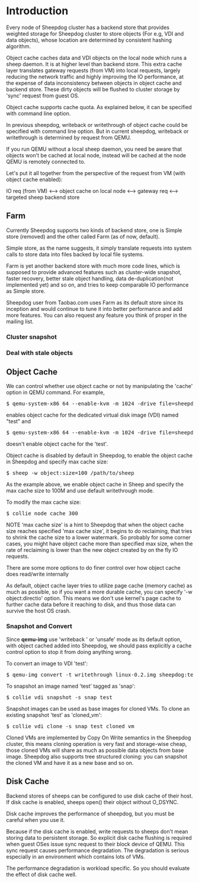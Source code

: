 # Introduction
Every node of Sheepdog cluster has a backend store that provides weighted storage for Sheepdog cluster to store objects (For e.g, VDI and data objects), whose location are determined by consistent hashing algorithm.

Object cache caches data and VDI objects on the local node which runs a sheep daemon. It is at higher level than backend store. This extra cache layer translates gateway requests (from VM) into local requests, largely reducing the network traffic and highly improving the IO performance, at the expense of data inconsistency between objects in object cache and backend store. These dirty objects will be flushed to cluster storage by 'sync' request from guest OS.

Object cache supports cache quota. As explained below, it can be specified with command line option.

In previous sheepdog, writeback or writethrough of object cache could be specified with command line option.
But in current sheepdog, writeback or writethrough is determined by request from QEMU.


If you run QEMU without a local sheep daemon, you need be aware that objects won't be cached at local node, instead will be cached at the node QEMU is remotely connected to.

Let's put it all together from the perspective of the request from VM (with object cache enabled):

IO req (from VM) <--> object cache on local node <--> gateway req <--> targeted sheep backend store

## Farm
Currently Sheepdog supports two kinds of backend store, one is Simple store (removed) and the other called Farm (as of now, default).

Simple store, as the name suggests, it simply translate requests into system calls to store data into files backed by local file systems.

Farm is yet another backend store with much more code lines, which is supposed to provide advanced features such as cluster-wide snapshot, faster recovery, better stale object handling, data de-duplication(not implemented yet) and so on, and tries to keep comparable IO performance as Simple store.

Sheepdog user from Taobao.com uses Farm as its default store since its inception and would continue to tune it into better performance and add more features. You can also request any feature you think of proper in the mailing list.

### Cluster snapshot

### Deal with stale objects

## Object Cache
We can control whether use object cache or not by manipulating the 'cache' option in QEMU command. For example,
<pre>
$ qemu-system-x86_64 --enable-kvm -m 1024 -drive file=sheepdog:test,cache=writeback
</pre>
enables object cache for the dedicated virtual disk image (VDI) named "test" and
<pre>
$ qemu-system-x86_64 --enable-kvm -m 1024 -drive file=sheepdog:test
</pre>
doesn't enable object cache for the 'test'.

Object cache is disabled by default in Sheepdog, to enable the object cache in Sheepdog and specify max cache size:

<pre>$ sheep -w object:size=100 /path/to/sheep</pre>

As the example above, we enable object cache in Sheep and specify the max cache size to 100M and use default writethrough mode.

To modify the max cache size:

<pre>$ collie node cache 300</pre>

NOTE ‘max cache size' is a hint to Sheepdog that when the object cache size reaches specified 'max cache size', it begins to do reclaiming, that tries to shrink the cache size to a lower watermark. So probably for some corner cases, you might have object cache more than specified max size, when the rate of reclaiming is lower than the new object created by on the fly IO requests.

There are some more options to do finer control over how object cache does read/write internally

As default, object cache layer tries to utilize page cache (memory cache) as much as possible, so if you want a more durable cache, you can specify '-w object:directio' option. This means we don't use kernel's page cache to further cache data before it reaching to disk, and thus those data can survive the host OS crash.

### Snapshot and Convert
Since **qemu-img** use 'writeback ' or 'unsafe' mode as its default option, with object cached added into Sheepdog, we should pass explicitly a cache control option to stop it from doing anything wrong.

To convert an image to VDI 'test':
<pre>
$ qemu-img convert -t writethrough linux-0.2.img sheepdog:test
</pre>

To snapshot an image named 'test' tagged as 'snap':
<pre>
$ collie vdi snapshot -s snap test
</pre>

Snapshot images can be used as base images for cloned VMs. To clone an existing snapshot 'test' as 'cloned_vm':
<pre>
$ collie vdi clone -s snap test cloned_vm
</pre>

Cloned VMs are implemented by Copy On Write semantics in the Sheepdog cluster, this means cloning operation is very fast and storage-wise cheap, those cloned VMs will share as much as possible data objects from base image. Sheepdog also supports tree structured cloning: you can snapshot the cloned VM and have it as a new base and so on.

## Disk Cache
Backend stores of sheeps can be configured to use disk cache of their host. If disk cache is enabled, sheeps open() their object without O_DSYNC.

Disk cache improves the performance of sheepdog, but you must be careful when you use it.

Because if the disk cache is enabled, write requests to sheeps don't mean storing data to persistent storage. So explicit disk cache flushing is required when guest OSes issue sync request to their block device of QEMU. This sync request causes performance degradation. The degradation is serious especially in an environment which contains lots of VMs.

The performance degradation is workload specific. So you should evaluate the effect of disk cache well.